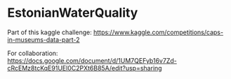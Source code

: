 # EstonianWaterQuality
Part of this kaggle challenge: https://www.kaggle.com/competitions/caps-in-museums-data-part-2

For collaboration: https://docs.google.com/document/d/1UM7QEFyb16v7Zd-cRcEMz8tcKqE91UEl0C2PXt6B85A/edit?usp=sharing
